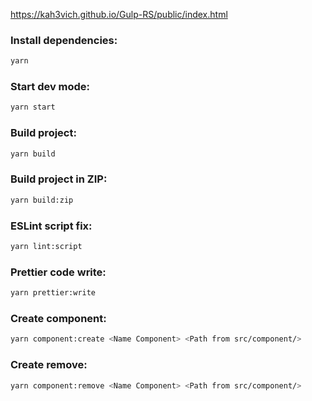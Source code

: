 https://kah3vich.github.io/Gulp-RS/public/index.html

<div id="script">

### Install dependencies:

```bash
yarn
```

### Start dev mode:

```bash
yarn start
```

### Build project:

```bash
yarn build
```

### Build project in ZIP:

```bash
yarn build:zip
```

### ESLint script fix:

```bash
yarn lint:script
```

### Prettier code write:

```bash
yarn prettier:write
```

### Create component:

```bash
yarn component:create <Name Component> <Path from src/component/>
```

### Create remove:

```bash
yarn component:remove <Name Component> <Path from src/component/>
```
